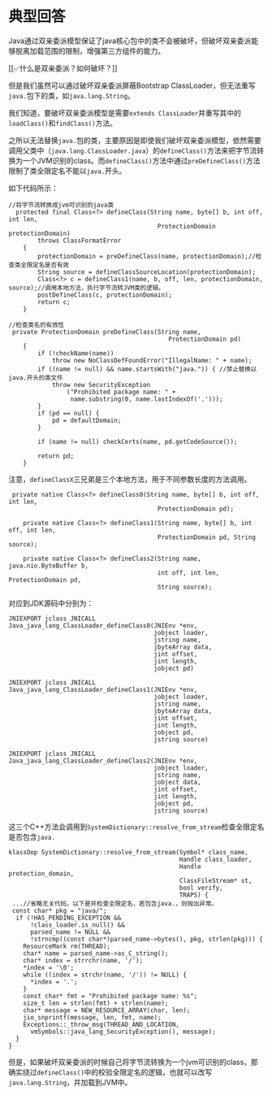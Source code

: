 # 典型回答
  
Java通过双亲委派模型保证了java核心包中的类不会被破坏，但破坏双亲委派能够脱离加载范围的限制，增强第三方组件的能力。



[[✅什么是双亲委派？如何破坏？]]



但是我们虽然可以通过破坏双亲委派屏蔽Bootstrap ClassLoader，但无法重写`java.`包下的类，如`java.lang.String`。



我们知道，要破坏双亲委派模型是需要`extends ClassLoader`并重写其中的`loadClass()`和`findClass()`方法。

  
之所以无法替换`java.`包的类，主要原因是即使我们破坏双亲委派模型，依然需要调用父类中（`java.lang.ClassLoader.java`）的`defineClass()`方法来把字节流转换为一个JVM识别的class。而`defineClass()`方法中通过`preDefineClass()`方法限制了类全限定名不能以`java.`开头。



如下代码所示：



```plain
//将字节流转换成jvm可识别的java类
  protected final Class<?> defineClass(String name, byte[] b, int off, int len,
                                         ProtectionDomain protectionDomain)
        throws ClassFormatError
    {
        protectionDomain = preDefineClass(name, protectionDomain);//检查类全限定名是否有效
        String source = defineClassSourceLocation(protectionDomain);
        Class<?> c = defineClass1(name, b, off, len, protectionDomain, source);//调用本地方法，执行字节流转JVM类的逻辑。
        postDefineClass(c, protectionDomain);
        return c;
    }

//检查类名的有效性
 private ProtectionDomain preDefineClass(String name,
                                            ProtectionDomain pd)
    {
        if (!checkName(name))
            throw new NoClassDefFoundError("IllegalName: " + name);
        if ((name != null) && name.startsWith("java.")) { //禁止替换以java.开头的类文件
            throw new SecurityException
                ("Prohibited package name: " +
                 name.substring(0, name.lastIndexOf('.')));
        }
        if (pd == null) {
            pd = defaultDomain;
        }

        if (name != null) checkCerts(name, pd.getCodeSource());

        return pd;
    }
```



注意，`defineClassX`三兄弟是三个本地方法，用于不同参数长度的方法调用。



```plain
 private native Class<?> defineClass0(String name, byte[] b, int off, int len,
                                         ProtectionDomain pd);

    private native Class<?> defineClass1(String name, byte[] b, int off, int len,
                                         ProtectionDomain pd, String source);

    private native Class<?> defineClass2(String name, java.nio.ByteBuffer b,
                                         int off, int len, ProtectionDomain pd,
                                         String source);
```



对应到JDK源码中分别为：



```plain
JNIEXPORT jclass JNICALL
Java_java_lang_ClassLoader_defineClass0(JNIEnv *env,
                                        jobject loader,
                                        jstring name,
                                        jbyteArray data,
                                        jint offset,
                                        jint length,
                                        jobject pd)
                                        
JNIEXPORT jclass JNICALL
Java_java_lang_ClassLoader_defineClass1(JNIEnv *env,
                                        jobject loader,
                                        jstring name,
                                        jbyteArray data,
                                        jint offset,
                                        jint length,
                                        jobject pd,
                                        jstring source)
                                    
JNIEXPORT jclass JNICALL
Java_java_lang_ClassLoader_defineClass2(JNIEnv *env,
                                        jobject loader,
                                        jstring name,
                                        jobject data,
                                        jint offset,
                                        jint length,
                                        jobject pd,
                                        jstring source)
```



这三个C++方法会调用到`SystemDictionary::resolve_from_stream`检查全限定名是否包含`java.`



```plain
klassOop SystemDictionary::resolve_from_stream(Symbol* class_name,
                                               Handle class_loader,
                                               Handle protection_domain,
                                               ClassFileStream* st,
                                               bool verify,
                                               TRAPS) {
 ...//省略无关代码，以下是并检查全限定名，若包含java.，则抛出异常。
 const char* pkg = "java/";
  if (!HAS_PENDING_EXCEPTION &&
      !class_loader.is_null() &&
      parsed_name != NULL &&
      !strncmp((const char*)parsed_name->bytes(), pkg, strlen(pkg))) {
    ResourceMark rm(THREAD);
    char* name = parsed_name->as_C_string();
    char* index = strrchr(name, '/');
    *index = '\0';
    while ((index = strchr(name, '/')) != NULL) {
      *index = '.';
    }
    const char* fmt = "Prohibited package name: %s";
    size_t len = strlen(fmt) + strlen(name);
    char* message = NEW_RESOURCE_ARRAY(char, len);
    jio_snprintf(message, len, fmt, name);
    Exceptions::_throw_msg(THREAD_AND_LOCATION,
      vmSymbols::java_lang_SecurityException(), message);
  }
}
```

  
但是，如果破坏双亲委派的时候自己将字节流转换为一个jvm可识别的class，那确实绕过`defineClass()`中的校验全限定名的逻辑，也就可以改写`java.lang.String`，并加载到JVM中。

